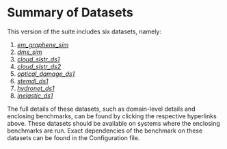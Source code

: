 # Summary of Datasets 

This version of the suite includes six datasets, namely: 

1. *[em_graphene_sim](./datasets/em_graphene_sim.md)*
1. *[dms_sim](./datasets/dms_sim.md)*
1. *[cloud_slstr_ds1](./datasets/cloud_slstr_ds1.md)* 
1. *[cloud_slstr_ds2](./datasets/cloud_slstr_ds2.md)*
1. *[optical_damage_ds1](./datasets/optical_damage_ds1.md)*
1. *[stemdl_ds1](./datasets/stemdl_ds1.md)*
1. *[hydronet_ds1](./datasets/hydronet_ds1.md)*
1. *[inelastic_ds1](./datasets/inelastic_ds1.md)*

The full details of these datasets, such as domain-level details and enclosing benchmarks, can be found by clicking the respective hyperlinks above. These datasets should be available on systems where the enclosing benchmarks are run.  Exact dependencies of the benchmark on these datasets can be found in the Configuration file. 
